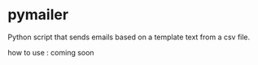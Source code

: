 # pymailer
Python script that sends emails based on a template text from a csv file.

how to use : coming soon
